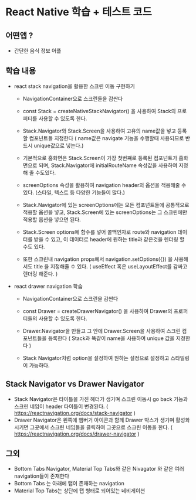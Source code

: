 # React Native 학습 + 테스트 코드

## 어떤앱 ?

- 간단한 음식 정보 어플

## 학습 내용

- react stack navigation을 활용한 스크린 이동 구현하기

  - NavigationContainer으로 스크린들을 감싼다

  - const Stack = createNativeStackNavigator() 을 사용하여 Stack의 프로퍼티를 사용할 수 있도록 한다.

  - Stack.Navigator와 Stack.Screen을 사용하여 고유의 name값을 넣고 등록할 컴포넌트들 지정한다 ( name값은 navigate 기능을 수행할때 사용되므로 반드시 unique값으로 넣는다.)

  - 기본적으로 홈화면은 Stack.Screen이 가장 첫번쨰로 등록된 컴포넌트가 홈화면으로 되며, Stack.Navigator에 initialRouteName 속성값을 사용하여 지정해 줄 수도있다.

  - screenOptions 속성을 활용하여 navigation header의 옵션을 적용해줄 수 있다. (스타일, 텍스트 등 다양한 기능들이 많다.)

  - Stack.Navigator에 있는 screenOptions에는 모든 컴포넌트들에 공통적으로 적용할 옵션을 넣고, Stack.Screen에 있는 screenOptions는 그 스크린에만 적용할 옵션을 넣으면 된다.

  - Stack.Screen options에 함수를 넣어 콜백인자로 route와 navigation 데이터를 받을 수 있고, 이 데이터로 header에 원하는 title과 같은것을 렌더링 할 수도 있다.

  - 또한 스크린내 navigation props에서 navigation.setOptions({}) 을 사용해서도 title 을 지정해줄 수 있다. ( useEffect 혹은 useLayoutEffect를 감싸고 렌더링 해준다. )

- react drawer navigation 학습

  - NavigationContainer으로 스크린을 감싼다

  - const Drawer = createDrawerNavigator() 을 사용하여 Drawer의 프로퍼티들의 사용할 수 있도록 한다.

  - Drawer.Navigator을 만들고 그 안에 Drawer.Screen을 사용하여 스크린 컴포넌트들을 등록한다 ( Stack과 똑같이 name을 사용하여 unique 값을 지정한다 )

  - Stack Navigator처럼 option을 설정하여 원하는 설정으로 설정하고 스타일링이 가능하다.

## Stack Navigator vs Drawer Navigator

- Stack Navigator은 타이틀을 가진 헤더가 생기며 스크린 이동시 go back 기능과 스크린 네임이 header 타이틀이 변경된다. ( https://reactnavigation.org/docs/stack-navigator )
- Drawer Navigator은 왼쪽에 햄버거 아이콘과 함께 Drawer 박스가 생기며 활성화 시키면 그곳에서 스크린 네임들을 클릭하여 그곳으로 스크린 이동을 한다. ( https://reactnavigation.org/docs/drawer-navigator )

## 그외

- Bottom Tabs Navigator, Material Top Tabs와 같은 Nivagator 와 같은 여러 navigation들이 존재한다
- Bottom Tabs 는 아래에 탭이 존재하는 navigation
- Material Top Tabs는 상단에 탭 형태로 되어있는 네비게이션
